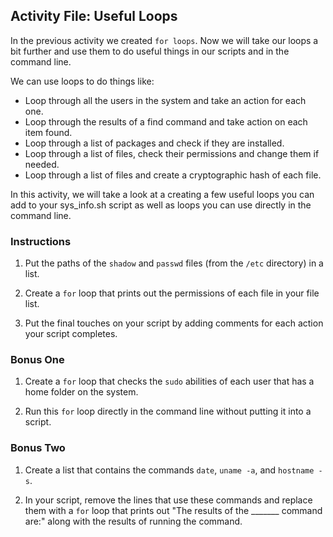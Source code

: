 ## Activity File: Useful Loops

In the previous activity we created `for loops`. Now we will take our loops a bit further and use them to do useful things in our scripts and in the command line.

We can use loops to do things like:

- Loop through all the users in the system and take an action for each one.
- Loop through the results of a find command and take action on each item found.
- Loop through a list of packages and check if they are installed.
- Loop through a list of files, check their permissions and change them if needed.
- Loop through a list of files and create a cryptographic hash of each file.

In this activity, we will take a look at a creating a few useful loops you can add to your sys_info.sh script as well as loops you can use directly in the command line.

### Instructions

1. Put the paths of the `shadow` and `passwd` files (from the `/etc` directory) in a list.

2. Create a `for` loop that prints out the permissions of each file in your file list.

3. Put the final touches on your script by adding comments for each action your script completes.

### Bonus One

1. Create a `for` loop that checks the `sudo` abilities of each user that has a home folder on the system.

2. Run this `for` loop directly in the command line without putting it into a script.

### Bonus Two

1. Create a list that contains the commands `date`,  `uname -a`, and `hostname -s`.

2. In your script, remove the lines that use these commands and replace them with a `for` loop that prints out "The results of the _______ command are:" along with the results of running the command.
